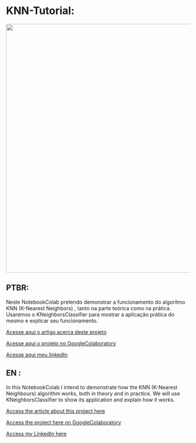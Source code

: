 # KNN-Tutorial:

<img src="https://images.pexels.com/photos/1370704/pexels-photo-1370704.jpeg?auto=compress&cs=tinysrgb&dpr=2&h=750&w=1260" width=680>

## PTBR:

<p>
  Neste NotebookColab pretendo demonstrar a funcionamento do algorítmo KNN (K-Nearest Neighbors) , tanto na parte teórica como na prática. Usaremos o KNeighborsClassifier para mostrar a aplicação prática do mesmo e explicar seu funcionamento.  
</p>

<p><a href="https://luis-miguel-code.medium.com/knn-k-nearest-neighbor-e-kneighborsclassifier-o-que-%C3%A9-como-funciona-e-exemplo-pr%C3%A1tico-5fdf181f460c" target="_blank">Acesse aqui o artigo acerca deste projeto</a></p>
<p><a href="https://github.com/LuisMig-code/KNN-Tutorial/blob/main/KNN_Tutorial.ipynb">
  Acesse aqui o projeto no GoogleColaboratory </a></p>
<p><a href="www.linkedin.com/in/luis-miguel-code">Acesse aqui meu linkedIn</a></p>

## EN :

<p>
  In this NotebookColab I intend to demonstrate how the KNN (K-Nearest Neighbours) algorithm works, both in theory and in practice. We will use KNeighborsClassifier to show its application and explain how it works.
 </p>
 
<p><a href="https://luis-miguel-code.medium.com/knn-k-nearest-neighbors-and-kneighborsclassifier-what-it-is-how-it-works-and-a-practical-914ec089e467" target="_blank">Access the article about this project here</a></p>
<p><a href="https://github.com/LuisMig-code/KNN-Tutorial/blob/main/KNN_Tutorial.ipynb">Access the project here on GoogleColaboratory </a></p>
<p><a href="www.linkedin.com/in/luis-miguel-code">Access my LinkedIn here</a></p>

